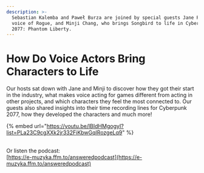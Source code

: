 ```yaml
---
description: >-
  Sebastian Kalemba and Paweł Burza are joined by special guests Jane Perry, the
  voice of Rogue, and Minji Chang, who brings Songbird to life in Cyberpunk
  2077: Phantom Liberty.
---
```


# How Do Voice Actors Bring Characters to Life

Our hosts sat down with Jane and Minji to discover how they got their start in the industry, what makes voice acting for games different from acting in other projects, and which characters they feel the most connected to. Our guests also shared insights into their time recording lines for Cyberpunk 2077, how they developed the characters and much more!

{% embed url="https://youtu.be/lBIdHMgogyI?list=PLa23C9cgXXk2jr332FiKbwGqIRozgeLq9" %}

\
Or listen the podcast: \
[https://e-muzyka.ffm.to/answeredpodcast](https://e-muzyka.ffm.to/answeredpodcast)

